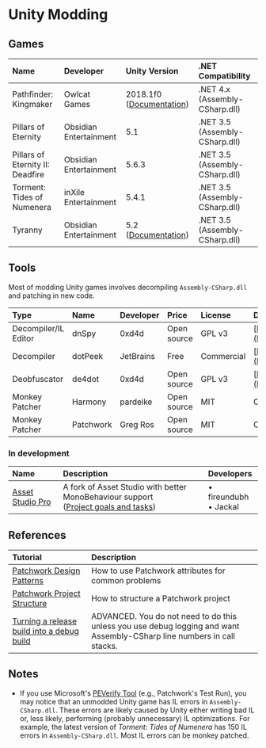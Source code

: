 <!-- TITLE: Unity -->

# Unity Modding
## Games

Name | Developer | Unity Version | .NET Compatibility
:--- | :--- | :--- | :---
Pathfinder: Kingmaker | Owlcat Games | 2018.1f0 ([Documentation](https://docs.unity3d.com/2018.1/Documentation/Manual/index.html)) | .NET 4.x (Assembly-CSharp.dll)
Pillars of Eternity | Obsidian Entertainment | 5.1 | .NET 3.5 (Assembly-CSharp.dll)
Pillars of Eternity II: Deadfire | Obsidian Entertainment | 5.6.3 | .NET 3.5 (Assembly-CSharp.dll)
Torment: Tides of Numenera |  inXile Entertainment | 5.4.1 | .NET 3.5 (Assembly-CSharp.dll)
Tyranny | Obsidian Entertainment | 5.2 ([Documentation](https://docs.unity3d.com/520/Documentation/Manual/index.html)) | .NET 3.5 (Assembly-CSharp.dll)

## Tools

Most of modding Unity games involves decompiling `Assembly-CSharp.dll` and patching in new code.

Type | Name | Developer | Price | License | Download | Website
:--- | :--- | :--- | :--- | :--- | :--- | :---
Decompiler/IL Editor | dnSpy | 0xd4d | Open source | GPL v3 | [https://ci.appveyor.com/project/0xd4d/dnspy/branch/master/artifacts](https://ci.appveyor.com/project/0xd4d/dnspy/branch/master/artifacts) | [GitHub](https://github.com/0xd4d/dnSpy)
Decompiler | dotPeek | JetBrains | Free | Commercial | [https://www.jetbrains.com/decompiler/download/](https://www.jetbrains.com/decompiler/download/) | [Official Website](https://www.jetbrains.com/decompiler/)
Deobfuscator | de4dot | 0xd4d | Open source | GPL v3 | [https://ci.appveyor.com/project/0xd4d/de4dot/branch/master/artifacts](https://ci.appveyor.com/project/0xd4d/de4dot/branch/master/artifacts) | [GitHub](https://github.com/0xd4d/de4dot)
Monkey Patcher | Harmony | pardeike | Open source | MIT | Compile from source code | [GitHub](https://github.com/pardeike/Harmony)
Monkey Patcher | Patchwork | Greg Ros | Open source | MIT | Compile from source code | [GitHub](https://github.com/GregRos/Patchwork)

### In development

Name | Description | Developers
:--- | :--- | :---
[Asset Studio Pro](https://github.com/fireundubh/AssetStudio) | A fork of Asset Studio with better MonoBehaviour support<br>([Project goals and tasks](https://trello.com/b/XKKryP88/asset-studio-pro)) | &bull; fireundubh<br>&bull; Jackal

## References

Tutorial | Description
:--- | :---
[Patchwork Design Patterns](/unity/patchwork-design-patterns) | How to use Patchwork attributes for common problems
[Patchwork Project Structure](/unity/patchwork-project-structure) | How to structure a Patchwork project
[Turning a release build into a debug build](/unity/turning-a-release-build-into-a-debug-build) | ADVANCED. You do not need to do this unless you use debug logging and want Assembly-CSharp line numbers in call stacks.

## Notes

* If you use Microsoft's [PEVerify Tool](https://docs.microsoft.com/en-us/dotnet/framework/tools/peverify-exe-peverify-tool) (e.g., Patchwork's Test Run), you may notice that an unmodded Unity game has IL errors in `Assembly-CSharp.dll`. These errors are likely caused by Unity either writing bad IL or, less likely, performing (probably unnecessary) IL optimizations. For example, the latest version of _Torment: Tides of Numenera_ has 150 IL errors in `Assembly-CSharp.dll`. Most IL errors can be monkey patched.